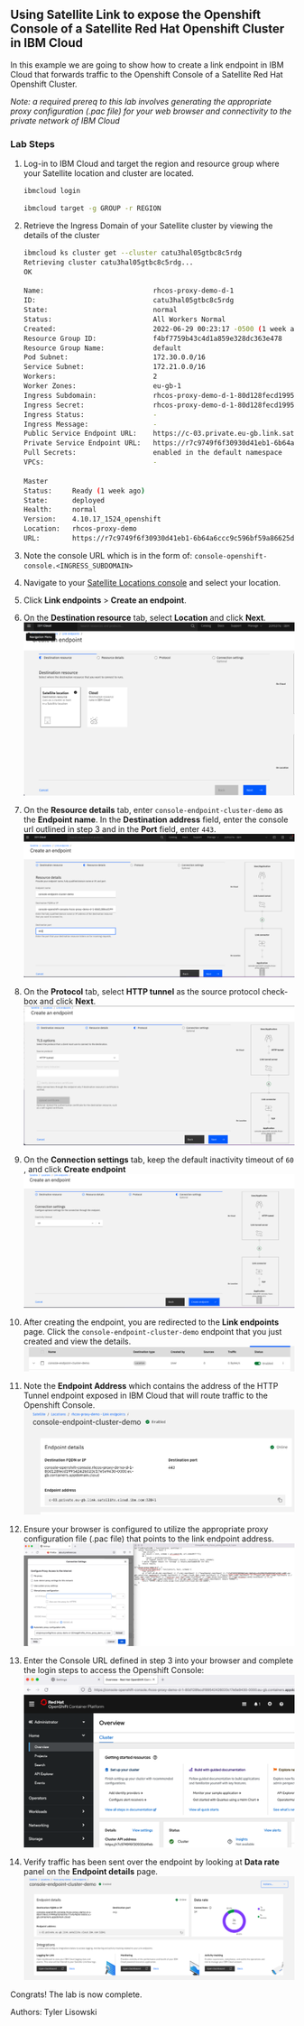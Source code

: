 ## Using Satellite Link to expose the Openshift Console of a Satellite Red Hat Openshift Cluster in IBM Cloud

In this example we are going to show how to create a link endpoint in IBM Cloud that forwards traffic to the Openshift Console of a Satellite Red Hat Openshift Cluster. 

*Note: a required prereq to this lab involves generating the appropriate proxy configuration (.pac file) for your web browser and connectivity to the private network of IBM Cloud*

### Lab Steps
1. Log-in to IBM Cloud and target the region and resource group where your Satellite location and cluster are located.
    ```sh
    ibmcloud login
    ```

    ```sh
    ibmcloud target -g GROUP -r REGION
    ```

2. Retrieve the Ingress Domain of your Satellite cluster by viewing the details of the cluster
    ```sh
    ibmcloud ks cluster get --cluster catu3hal05gtbc8c5rdg
    Retrieving cluster catu3hal05gtbc8c5rdg...
    OK
    
    Name:                           rhcos-proxy-demo-d-1   
    ID:                             catu3hal05gtbc8c5rdg   
    State:                          normal   
    Status:                         All Workers Normal   
    Created:                        2022-06-29 00:23:17 -0500 (1 week ago)   
    Resource Group ID:              f4bf7759b43c4d1a859e328dc363e478   
    Resource Group Name:            default   
    Pod Subnet:                     172.30.0.0/16   
    Service Subnet:                 172.21.0.0/16   
    Workers:                        2   
    Worker Zones:                   eu-gb-1   
    Ingress Subdomain:              rhcos-proxy-demo-d-1-80d128fecd199542426020c17e5e9430-0000.eu-gb.containers.appdomain.cloud   
    Ingress Secret:                 rhcos-proxy-demo-d-1-80d128fecd199542426020c17e5e9430-0000   
    Ingress Status:                 -   
    Ingress Message:                -   
    Public Service Endpoint URL:    https://c-03.private.eu-gb.link.satellite.cloud.ibm.com:32835   
    Private Service Endpoint URL:   https://r7c9749f6f30930d41eb1-6b64a6ccc9c596bf59a86625d8fa2202-ce00.eu-gb.satellite.appdomain.cloud:32190   
    Pull Secrets:                   enabled in the default namespace   
    VPCs:                           -
    
    Master         
    Status:     Ready (1 week ago)   
    State:      deployed   
    Health:     normal   
    Version:    4.10.17_1524_openshift   
    Location:   rhcos-proxy-demo   
    URL:        https://r7c9749f6f30930d41eb1-6b64a6ccc9c596bf59a86625d8fa2202-ce00.eu-gb.satellite.appdomain.cloud:32190
    ```

3. Note the console URL which is in the form of: `console-openshift-console.<INGRESS_SUBDOMAIN>`

4. Navigate to your [Satellite Locations console](https://cloud.ibm.com/satellite/locations/) and select your location.

5. Click **Link endpoints** > **Create an endpoint**.

6. On the **Destination resource** tab, select **Location** and click **Next**.
   ![Cloud Destination Resource](.pastes/cloud_destination_resource.png)

7. On the **Resource details** tab, enter `console-endpoint-cluster-demo` as the **Endpoint name**. In the **Destination address** field, enter the console url outlined in step 3 and in the **Port** field, enter `443`.
   ![CLIs link endpoint](.pastes/openshift_console_endpoint.png)

8. On the **Protocol** tab, select **HTTP tunnel** as the source protocol check-box and click **Next**.
   ![Link Endpoint Metadata](.pastes/openshift_console_endpoint_protocol_metadata.png)

9. On the **Connection settings** tab, keep the default inactivity timeout of `60` , and click **Create endpoint**
   ![Create Endpoint](.pastes/create_link_endpoint.png)

10. After creating the endpoint, you are redirected to the **Link endpoints** page. Click the `console-endpoint-cluster-demo` endpoint that you just created and view the details.
    ![Find Details](.pastes/find_link_endpoint_details.png)

11. Note the **Endpoint Address** which contains the address of the HTTP Tunnel endpoint exposed in IBM Cloud that will route traffic to the Openshift Console.
    ![Find Endpoint Address](.pastes/find_endpoint_address.png)

12. Ensure your browser is configured to utilize the appropriate proxy configuration file (.pac file) that points to the link endpoint address.
    ![Proxy configuration](.pastes/proxy_configuration.png)

13. Enter the Console URL defined in step 3 into your browser and complete the login steps to access the Openshift Console:
    ![Openshift Console](.pastes/access_console.png)

14. Verify traffic has been sent over the endpoint by looking at **Data rate** panel on the **Endpoint details** page.
    ![Data Rate](.pastes/data_rate.png)


Congrats! The lab is now complete.

Authors: Tyler Lisowski
